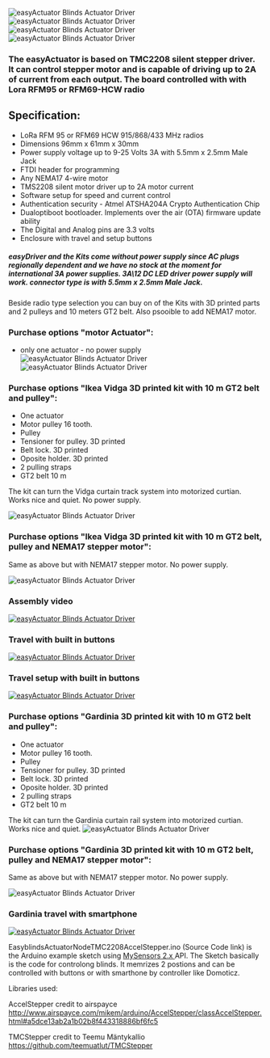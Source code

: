 ![easyActuator Blinds Actuator Driver](https://github.com/EasySensors/easyActuator/blob/master/pcs/ACTUATOR_MAIN.jpg?raw=true)
![easyActuator Blinds Actuator Driver](https://github.com/EasySensors/easyActuator/blob/master/pcs/ACTUATOR_BOTTOM.jpg?raw=true)
![easyActuator Blinds Actuator Driver](https://github.com/EasySensors/easyActuator/blob/master/pcs/ACTUATOR_PCB_TOP.jpg?raw=true)
![easyActuator Blinds Actuator Driver](https://github.com/EasySensors/easyActuator/blob/master/pcs/ACTUATOR_PCB_TOP_LR.jpg?raw=true)

### The easyActuator is based on TMC2208 silent stepper driver. It can control stepper motor and is capable of driving up to 2A of current from each output. The board controlled with with Lora RFM95 or RFM69-HCW radio 

## Specification: ##

 - LoRa RFM 95 or RFM69 HCW 915/868/433 MHz radios
 - Dimensions 96mm x 61mm x 30mm
 - Power supply voltage up to 9-25 Volts 3A with 5.5mm x 2.5mm Male Jack
 - FTDI  header for programming
 - Any NEMA17 4-wire motor
 - TMS2208 silent motor driver up to 2A motor current  
 - Software setup for speed and current control
 - Authentication security - Atmel ATSHA204A Crypto Authentication Chip
 - Dualoptiboot bootloader. Implements over the air (OTA) firmware update ability
 - The Digital and Analog pins are 3.3 volts
 - Enclosure with travel and setup buttons

##### easyDriver and the Kits come without power supply since AC plugs regionally dependent and we have no stock at the moment for international 3A power supplies.  3A\12 DC  LED driver power supply will work. connector type is with 5.5mm x 2.5mm Male Jack.


Beside radio type selection you  can buy on of the Kits with 3D printed parts and 2 pulleys and 10 meters GT2 belt. Also psooible to add NEMA17 motor.

### Purchase options "motor Actuator":

- only one actuator - no power supply  
![easyActuator Blinds Actuator Driver](https://github.com/EasySensors/easyActuator/blob/master/pcs/easyBlindsActuatorButtons.jpg?raw=true)
![easyActuator Blinds Actuator Driver](https://github.com/EasySensors/easyActuator/blob/master/pcs/easyBlindsActuatorLED.jpg?raw=true)

### Purchase options "Ikea Vidga 3D printed kit with 10 m GT2 belt and pulley":

- One actuator
- Motor pulley 16 tooth.  
- Pulley
- Tensioner for pulley.  3D printed  
- Belt lock.  3D printed   
- Oposite holder.  3D printed  
- 2 pulling straps
- GT2 belt 10 m 

The kit can turn the Vidga curtain track system into motorized curtian. Works nice and quiet.
No power supply.

![easyActuator Blinds Actuator Driver](https://github.com/EasySensors/easyActuator/blob/master/pcs/Ikea-Vidga-3D-printed-kit-with-10m-GT2-belt-pulley.JPG?raw=true)

### Purchase options "Ikea Vidga 3D printed kit with 10 m GT2 belt, pulley and NEMA17 stepper motor":

Same as above but with NEMA17 stepper motor. No power supply.

![easyActuator Blinds Actuator Driver](https://github.com/EasySensors/easyActuator/blob/master/pcs/Ikea-Vidga-3D-printed-kit-with-10m-GT2-belt-pulley-NEMA17-stepper-motor.JPG?raw=true)

### Assembly video
[![easyActuator Blinds Actuator Driver ](https://github.com/EasySensors/easyActuator/blob/master/pcs/easyBlindsActuatorAsembly.jpg?raw=true)](https://youtu.be/Id8HyUyZ3ow)

### Travel with built in buttons
[![easyActuator Blinds Actuator Driver ](https://github.com/EasySensors/easyActuator/blob/master/pcs/easyBlindsActuatorTrvelButtons.jpg?raw=true)](https://youtu.be/X3RquymTpSM)

### Travel setup with built in buttons
[![easyActuator Blinds Actuator Driver ](https://github.com/EasySensors/easyActuator/blob/master/pcs/easyBlindsActuatorTrvelSetup.jpg?raw=true)](https://youtu.be/LuTreJsuO8g)

### Purchase options "Gardinia 3D printed kit with 10 m GT2 belt and pulley": 

- One actuator
- Motor pulley 16 tooth.  
- Pulley
- Tensioner for pulley.  3D printed  
- Belt lock.  3D printed   
- Oposite holder.  3D printed  
- 2 pulling straps
- GT2 belt 10 m 

The kit can turn the Gardinia curtain rail system into motorized curtian. Works nice and quiet.
![easyActuator Blinds Actuator Driver](https://github.com/EasySensors/easyActuator/blob/master/pcs/Gardinia-3D-printed-kit-with-10m-GT2-belt-pulley.JPG?raw=true)

### Purchase options "Gardinia 3D printed kit with 10 m GT2 belt, pulley and NEMA17 stepper motor": 

Same as above but with NEMA17 stepper motor. No power supply.

![easyActuator Blinds Actuator Driver](https://github.com/EasySensors/easyActuator/blob/master/pcs/Gardinia-3D-printed-kit-with-10m-GT2-belt-pulley-NEMA17-stepper-motor.JPG?raw=true)


### Gardinia travel with smartphone
[![easyActuator Blinds Actuator Driver ](https://github.com/EasySensors/easyActuator/blob/master/pcs/Gardinia-domoticz-video.JPG?raw=true)](https://youtu.be/hb2mV11XRAE)


EasyblindsActuatorNodeTMC2208AccelStepper.ino (Source Code link)  is the Arduino example sketch using [MySensors 2.x ](https://www.mysensors.org/) API.
The Sketch basically is the code for controlong blinds. It memrizes 2 postions and can be controlled with buttons or with smarthone by controller like Domoticz.

Libraries used:

AccelStepper credit to airspayce http://www.airspayce.com/mikem/arduino/AccelStepper/classAccelStepper.html#a5dce13ab2a1b02b8f443318886bf6fc5 
 
TMCStepper credit to Teemu Mäntykallio 
https://github.com/teemuatlut/TMCStepper
